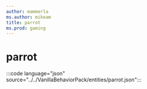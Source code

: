 ```yaml
---
author: mammerla
ms.author: mikeam
title: parrot
ms.prod: gaming
---
```


# parrot

:::code language="json" source="../../VanillaBehaviorPack/entities/parrot.json":::
